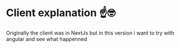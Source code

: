 # Client explanation ☝🤓

Originally the client was in NextJs but in this version i want to try with angular and see what happenned
